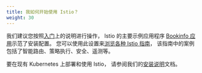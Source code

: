 ```yaml
---
title: 我如何开始使用 Istio？
weight: 30
---
```


我们建议您按照[入门](/zh/docs/setup/getting-started/)上的说明进行操作，
Istio 的主要示例应用程序 [Bookinfo 应用](/zh/docs/examples/bookinfo/)示范了安装配置。
您可以使用此设置来[浏览各种 Istio 指南](/zh/docs/setup/getting-started/#next-steps)，
该指南中的案例包括了智能路由、策略执行、安全、遥测等。

要在现有 Kubernetes 上部署和使用 Istio，
请参阅我们的[安装说明](/zh/docs/ops/deployment/deployment-models/)文档。
